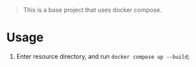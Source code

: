 > This is a base project that uses docker compose.

# Usage

1. Enter resource directory, and run `docker compose up --build`;